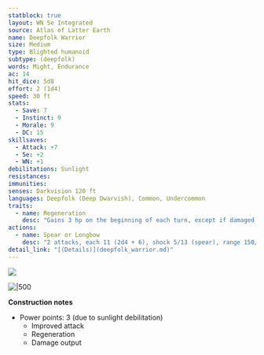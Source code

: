 ```yaml
---
statblock: true
layout: WN 5e Integrated
source: Atlas of Latter Earth
name: Deepfolk Warrior
size: Medium
type: Blighted humanoid
subtype: (deepfolk)
words: Might, Endurance
ac: 14
hit_dice: 5d8
effort: 2 (1d4)
speed: 30 ft
stats:
  - Save: 7
  - Instinct: 9
  - Morale: 9
  - DC: 15
skillsaves:
  - Attack: +7
  - 5e: +2
  - WN: +1
debilitations: Sunlight
resistances:
immunities:
senses: Darkvision 120 ft
languages: Deepfolk (Deep Dwarvish), Common, Undercommon
traits:
  - name: Regeneration 
    desc: "Gains 3 hp on the beginning of each turn, except if damaged by accid or fire."
actions:
  - name: Spear or Longbow
    desc: "2 attacks, each 11 (2d4 + 6), shock 5/13 (spear), range 150/600 (longbow)."
detail_link: "[(Details)](deepfolk_warrior.md)"
---
```


![](https://i.imgur.com/rj3pJAi.png)

![|500](https://i.imgur.com/D1Iaoym.png)


**Construction notes**
- Power points: 3 (due to sunlight debilitation)
	- Improved attack
	- Regeneration
	- Damage output
